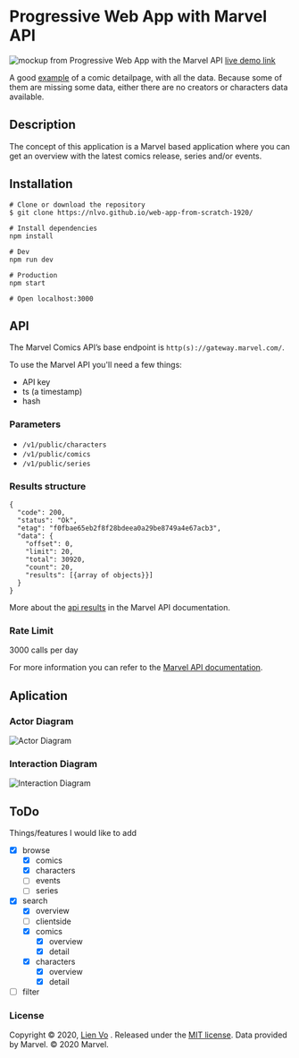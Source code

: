 # Progressive Web App with Marvel API
![mockup from Progressive Web App with the Marvel API](https://user-images.githubusercontent.com/8554238/76617951-aa173900-6527-11ea-8bab-ee79b67db3ce.png)
[live demo link](https://marvel-dashboard.herokuapp.com/)

A good [example](https://marvel-dashboard.herokuapp.com/comics/78072) of a comic detailpage, with all the data. Because some of them are missing some data, either there are no creators or characters data available.

## Description
The concept of this application is a Marvel based application where you can get an overview with the latest comics release, series and/or events.

## Installation
```
# Clone or download the repository
$ git clone https://nlvo.github.io/web-app-from-scratch-1920/

# Install dependencies
npm install

# Dev
npm run dev

# Production
npm start

# Open localhost:3000
```
## API
The Marvel Comics API’s base endpoint is `http(s)://gateway.marvel.com/`.

To use the Marvel API you'll need a few things:

* API key
* ts (a timestamp)
* hash

### Parameters
* `/v1/public/characters`
* `/v1/public/comics`
* `/v1/public/series`

### Results structure
```
{
  "code": 200,
  "status": "Ok",
  "etag": "f0fbae65eb2f8f28bdeea0a29be8749a4e67acb3",
  "data": {
    "offset": 0,
    "limit": 20,
    "total": 30920,
    "count": 20,
    "results": [{array of objects}}]
  }
}
```
More about the [api results](https://developer.marvel.com/documentation/apiresults) in the Marvel API documentation.

### Rate Limit
3000 calls per day

For more information you can refer to the [Marvel API documentation](https://developer.marvel.com/documentation/).

## Aplication
### Actor Diagram
![Actor Diagram](https://user-images.githubusercontent.com/8554238/75497364-50a9f880-59c4-11ea-898d-418ca7a1e3d4.png)

### Interaction Diagram
![Interaction Diagram](https://user-images.githubusercontent.com/8554238/75497870-dc705480-59c5-11ea-8bd3-099a5912ae45.png)

## ToDo
Things/features I would like to add
- [x] browse
    - [x] comics
    - [x] characters
    - [ ] events
    - [ ] series
- [x] search
    - [x] overview 
    - [ ] clientside
  - [x] comics 
    - [x] overview
    - [x] detail
  - [x] characters 
    - [x] overview
    - [x] detail
- [ ] filter

### License
Copyright © 2020, [Lien Vo](https://github.com/nlvo) . Released under the [MIT license](https://github.com/nlvo/web-app-from-scratch-1920/blob/master/LICENSE). Data provided by Marvel. © 2020 Marvel.

<!-- Add a link to your live demo in Github Pages 🌐-->

<!-- ☝️ replace this description with a description of your own work -->

<!-- replace the code in the /docs folder with your own, so you can showcase your work with GitHub Pages 🌍 -->

<!-- Add a nice poster image here at the end of the week, showing off your shiny frontend 📸 -->

<!-- Maybe a table of contents here? 📚 -->

<!-- How about a section that describes how to install this project? 🤓 -->

<!-- ...but how does one use this project? What are its features 🤔 -->

<!-- What external data source is featured in your project and what are its properties 🌠 -->

<!-- Maybe a checklist of done stuff and stuff still on your wishlist? ✅ -->

<!-- How about a license here? 📜 (or is it a licence?) 🤷 -->
